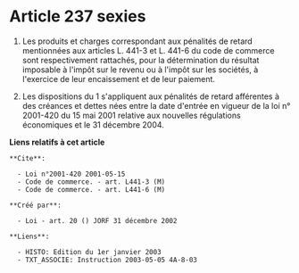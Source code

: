 # Article 237 sexies

1. Les produits et charges correspondant aux pénalités de retard mentionnées aux articles L. 441-3 et L. 441-6 du code de
commerce sont respectivement rattachés, pour la détermination du résultat imposable à l'impôt sur le revenu ou à l'impôt sur
les sociétés, à l'exercice de leur encaissement et de leur paiement.

2. Les dispositions du 1 s'appliquent aux pénalités de retard afférentes à des créances et dettes nées entre la date d'entrée
en vigueur de la loi n° 2001-420 du 15 mai 2001 relative aux nouvelles régulations économiques et le 31 décembre 2004.

**Liens relatifs à cet article**

	**Cite**:

	  - Loi n°2001-420 2001-05-15
	  - Code de commerce. - art. L441-3 (M)
	  - Code de commerce. - art. L441-6 (M)

	**Créé par**:

	  - Loi - art. 20 () JORF 31 décembre 2002

	**Liens**:

	  - HISTO: Edition du 1er janvier 2003
	  - TXT_ASSOCIE: Instruction 2003-05-05 4A-8-03

